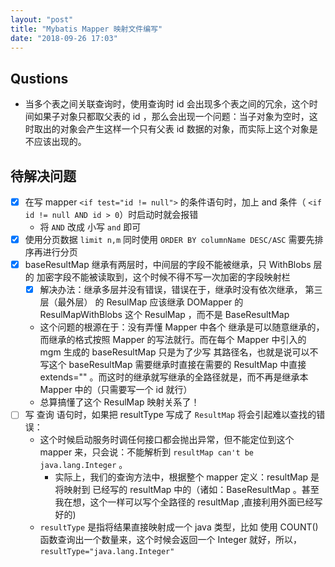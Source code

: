 ```yaml
---
layout: "post"
title: "Mybatis Mapper 映射文件编写"
date: "2018-09-26 17:03"
---
```


## Qustions

- 当多个表之间关联查询时，使用查询时 id 会出现多个表之间的冗余，这个时间如果子对象只都取父表的 id ，那么会出现一个问题：当子对象为空时，这时取出的对象会产生这样一个只有父表 id 数据的对象，而实际上这个对象是不应该出现的。

## 待解决问题

- [x] 在写 mapper `<if test="id != null">` 的条件语句时，加上 and 条件（ `<if id != null AND id > 0`）时启动时就会报错
  - 将 `AND` 改成 小写 `and` 即可
- [x] 使用分页数据 `limit n,m` 同时使用 `ORDER BY columnName DESC/ASC` 需要先排序再进行分页
- [x] baseResultMap 继承有两层时，中间层的字段不能被继承，只 WithBlobs 层的 加密字段不能被读取到，这个时候不得不写一次加密的字段映射栏
  - [x] 解决办法：继承多层并没有错误，错误在于，继承时没有依次继承， 第三层（最外层） 的 ResulMap 应该继承 DOMapper 的 ResulMapWithBlobs 这个 ResulMap ，而不是 BaseResultMap
  - 这个问题的根源在于：没有弄懂 Mapper 中各个 <ResultMap> 继承是可以随意继承的，而继承的格式按照 Mapper 的写法就行。而在每个 Mapper 中引入的 mgm 生成的 baseResultMap 只是为了少写 其路径名，也就是说可以不写这个 baseResultMap 需要继承时直接在需要的 ResultMap 中直接 extends="" 。而这时的继承就写继承的全路径就是，而不再是继承本 Mapper 中的（只需要写一个 id 就行）
  - 总算搞懂了这个 ResulMap 映射关系了！
- [ ] 写 查询 语句时，如果把 resultType 写成了 `ResultMap` 将会引起难以查找的错误：
  - 这个时候启动服务时调任何接口都会抛出异常，但不能定位到这个 mapper 来，只会说：不能解析到
`resultMap can't be java.lang.Integer` 。
    - 实际上，我们的查询方法中，根据整个 mapper 定义：resultMap 是将映射到 已经写的 resultMap 中的（诸如：BaseResultMap 。甚至我在想，这个一样可以写个全路径的 resultMap ,直接利用外面已经写好的)
  - `resultType` 是指将结果直接映射成一个 java 类型，比如 使用 COUNT() 函数查询出一个数量来，这个时候会返回一个 Integer 就好，所以， `resultType="java.lang.Integer"`
